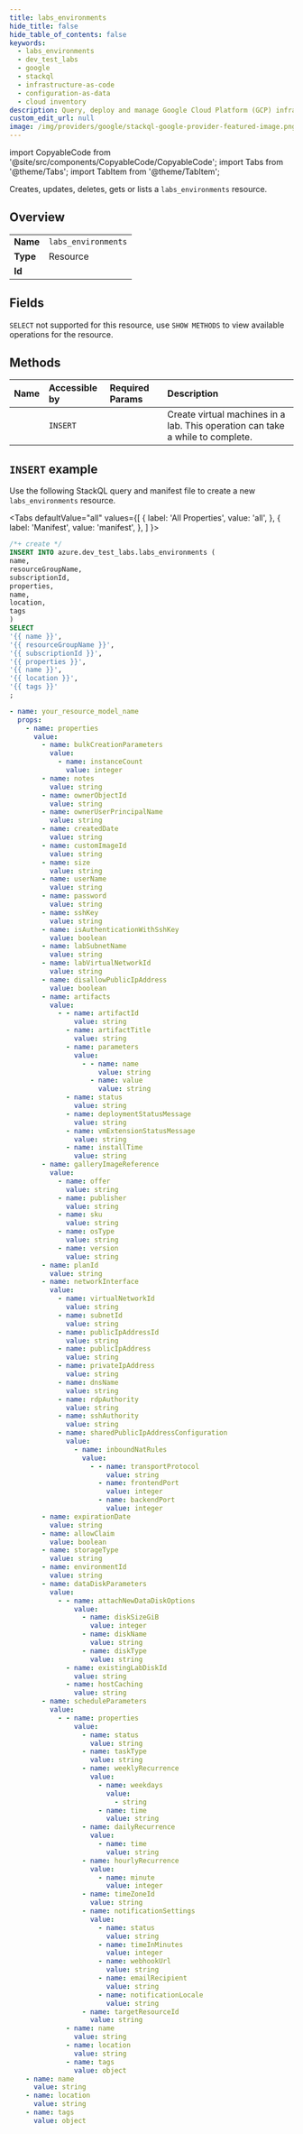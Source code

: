 ```yaml
---
title: labs_environments
hide_title: false
hide_table_of_contents: false
keywords:
  - labs_environments
  - dev_test_labs
  - google
  - stackql
  - infrastructure-as-code
  - configuration-as-data
  - cloud inventory
description: Query, deploy and manage Google Cloud Platform (GCP) infrastructure and resources using SQL
custom_edit_url: null
image: /img/providers/google/stackql-google-provider-featured-image.png
---
```


import CopyableCode from '@site/src/components/CopyableCode/CopyableCode';
import Tabs from '@theme/Tabs';
import TabItem from '@theme/TabItem';

Creates, updates, deletes, gets or lists a <code>labs_environments</code> resource.

## Overview
<table><tbody>
<tr><td><b>Name</b></td><td><code>labs_environments</code></td></tr>
<tr><td><b>Type</b></td><td>Resource</td></tr>
<tr><td><b>Id</b></td><td><CopyableCode code="azure.dev_test_labs.labs_environments" /></td></tr>
</tbody></table>

## Fields
`SELECT` not supported for this resource, use `SHOW METHODS` to view available operations for the resource.


## Methods
| Name | Accessible by | Required Params | Description |
|:-----|:--------------|:----------------|:------------|
| <CopyableCode code="create" /> | `INSERT` | <CopyableCode code="name, resourceGroupName, subscriptionId" /> | Create virtual machines in a lab. This operation can take a while to complete. |

## `INSERT` example

Use the following StackQL query and manifest file to create a new <code>labs_environments</code> resource.

<Tabs
    defaultValue="all"
    values={[
        { label: 'All Properties', value: 'all', },
        { label: 'Manifest', value: 'manifest', },
    ]
}>
<TabItem value="all">

```sql
/*+ create */
INSERT INTO azure.dev_test_labs.labs_environments (
name,
resourceGroupName,
subscriptionId,
properties,
name,
location,
tags
)
SELECT 
'{{ name }}',
'{{ resourceGroupName }}',
'{{ subscriptionId }}',
'{{ properties }}',
'{{ name }}',
'{{ location }}',
'{{ tags }}'
;
```
</TabItem>
<TabItem value="manifest">

```yaml
- name: your_resource_model_name
  props:
    - name: properties
      value:
        - name: bulkCreationParameters
          value:
            - name: instanceCount
              value: integer
        - name: notes
          value: string
        - name: ownerObjectId
          value: string
        - name: ownerUserPrincipalName
          value: string
        - name: createdDate
          value: string
        - name: customImageId
          value: string
        - name: size
          value: string
        - name: userName
          value: string
        - name: password
          value: string
        - name: sshKey
          value: string
        - name: isAuthenticationWithSshKey
          value: boolean
        - name: labSubnetName
          value: string
        - name: labVirtualNetworkId
          value: string
        - name: disallowPublicIpAddress
          value: boolean
        - name: artifacts
          value:
            - - name: artifactId
                value: string
              - name: artifactTitle
                value: string
              - name: parameters
                value:
                  - - name: name
                      value: string
                    - name: value
                      value: string
              - name: status
                value: string
              - name: deploymentStatusMessage
                value: string
              - name: vmExtensionStatusMessage
                value: string
              - name: installTime
                value: string
        - name: galleryImageReference
          value:
            - name: offer
              value: string
            - name: publisher
              value: string
            - name: sku
              value: string
            - name: osType
              value: string
            - name: version
              value: string
        - name: planId
          value: string
        - name: networkInterface
          value:
            - name: virtualNetworkId
              value: string
            - name: subnetId
              value: string
            - name: publicIpAddressId
              value: string
            - name: publicIpAddress
              value: string
            - name: privateIpAddress
              value: string
            - name: dnsName
              value: string
            - name: rdpAuthority
              value: string
            - name: sshAuthority
              value: string
            - name: sharedPublicIpAddressConfiguration
              value:
                - name: inboundNatRules
                  value:
                    - - name: transportProtocol
                        value: string
                      - name: frontendPort
                        value: integer
                      - name: backendPort
                        value: integer
        - name: expirationDate
          value: string
        - name: allowClaim
          value: boolean
        - name: storageType
          value: string
        - name: environmentId
          value: string
        - name: dataDiskParameters
          value:
            - - name: attachNewDataDiskOptions
                value:
                  - name: diskSizeGiB
                    value: integer
                  - name: diskName
                    value: string
                  - name: diskType
                    value: string
              - name: existingLabDiskId
                value: string
              - name: hostCaching
                value: string
        - name: scheduleParameters
          value:
            - - name: properties
                value:
                  - name: status
                    value: string
                  - name: taskType
                    value: string
                  - name: weeklyRecurrence
                    value:
                      - name: weekdays
                        value:
                          - string
                      - name: time
                        value: string
                  - name: dailyRecurrence
                    value:
                      - name: time
                        value: string
                  - name: hourlyRecurrence
                    value:
                      - name: minute
                        value: integer
                  - name: timeZoneId
                    value: string
                  - name: notificationSettings
                    value:
                      - name: status
                        value: string
                      - name: timeInMinutes
                        value: integer
                      - name: webhookUrl
                        value: string
                      - name: emailRecipient
                        value: string
                      - name: notificationLocale
                        value: string
                  - name: targetResourceId
                    value: string
              - name: name
                value: string
              - name: location
                value: string
              - name: tags
                value: object
    - name: name
      value: string
    - name: location
      value: string
    - name: tags
      value: object

```
</TabItem>
</Tabs>
